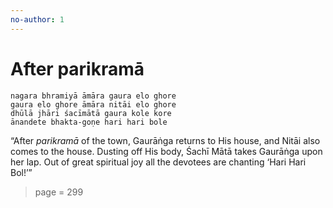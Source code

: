 ```yaml
---
no-author: 1
---
```


# After parikramā

    nagara bhramiyā āmāra gaura elo ghore
    gaura elo ghore āmāra nitāi elo ghore
    dhūlā jhāri śacīmātā gaura kole kore
    ānandete bhakta-goṇe hari hari bole

“After *parikramā* of the town, Gaurāṅga returns to His house, and Nitāi also comes to the house. Dusting off His body, Śachī Mātā takes Gaurāṅga upon her lap. Out of great spiritual joy all the devotees are chanting ‘Hari Hari Bol!’”


> page = 299
